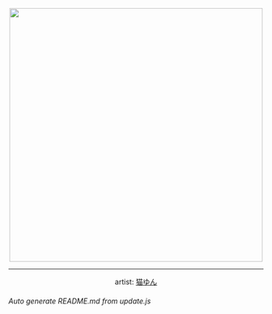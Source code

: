 
<p align="center">
  <img width="500" src="https://nekos.best/api/v2/neko/0497.png">
  <hr/>
  <center>
    artist: <a href="https://www.pixiv.net/en/artworks/91625686">猫ゆん</a>
  </center>
</p>


###### Auto generate README.md from update.js

